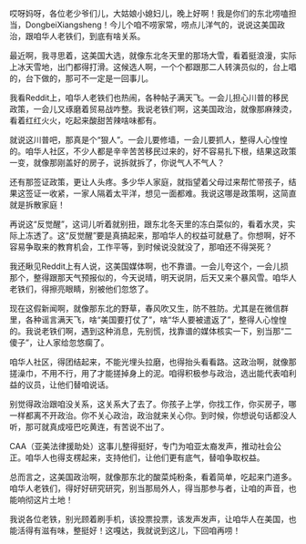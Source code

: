 哎呀妈呀，各位老少爷们儿，大姑娘小媳妇儿，晚上好啊！我是你们的东北唠嗑担当，DongbeiXiangsheng！今儿个咱不唠家常，唠点儿洋气的，说说这美国政治，跟咱华人老铁们，到底有啥关系。

最近啊，我寻思着，这美国大选，就像东北冬天里的那场大雪，看着挺浪漫，实际上冰天雪地，出门都得打滑。这候选人啊，一个个都跟那二人转演员似的，台上唱的，台下做的，那可不一定是一回事儿。

我看Reddit上，咱华人老铁们也热闹，各种帖子满天飞。一会儿担心川普的移民政策，一会儿又琢磨着贸易战咋整。我说老铁们啊，这美国政治，就像那麻辣烫，看着红红火火，吃起来酸甜苦辣啥味都有。

就说这川普吧，那真是个“狠人”。一会儿要修墙，一会儿要抓人，整得人心惶惶的。咱华人社区，不少人都是辛辛苦苦移民过来的，好不容易扎下根，结果这政策一变，就像那刚盖好的房子，说拆就拆了，你说气人不气人？

还有那签证政策，更让人头疼。多少华人家庭，就指望着父母过来帮忙带孩子，结果这签证一收紧，一家人隔着太平洋，想见一面都难。我说这哪是政策啊，这简直就是拆散家庭！

再说这“反觉醒”，这词儿听着就别扭，跟东北冬天里的冻白菜似的，看着水灵，实际上冻透了。这“反觉醒”要是真搞起来，那咱华人的权益可就悬了。你想啊，好不容易争取来的教育机会，工作平等，到时候说没就没了，那咱还不得哭死？

我还瞅见Reddit上有人说，这美国媒体啊，也不靠谱。一会儿夸这个，一会儿损那个，整得跟那天气预报似的，今天说晴，明天说阴，后天又来个暴风雪。咱华人老铁们，得擦亮眼睛，别被他们忽悠了。

现在这假新闻啊，就像那东北的野草，春风吹又生，防不胜防。尤其是在微信群里，各种谣言满天飞，啥“美国要打仗了”，啥“华人要被遣返了”，整得人心惶惶的。我说老铁们啊，遇到这种消息，先别慌，找靠谱的媒体核实一下，别当那“二傻子”，让人家给忽悠瘸了。

咱华人社区，得团结起来，不能光埋头拉磨，也得抬头看看路。这政治啊，就像那搓澡巾，不用不行，用了才能搓掉身上的泥。咱得积极参与政治，选出能代表咱利益的议员，让他们替咱说话。

别觉得政治跟咱没关系，这关系大了去了。你孩子上学，你找工作，你买房子，哪一样都离不开政治。你不关心政治，政治就来关心你。到时候，你想说句话都没人听，那可就真成哑巴吃黄连，有苦说不出了。

CAA（亚美法律援助处）这事儿整得挺好，专门为咱亚太裔发声，推动社会公正。咱华人也得支楞起来，支持他们，让他们更有底气，替咱争取权益。

总而言之，这美国政治啊，就像那东北的酸菜炖粉条，看着简单，吃起来门道多。咱华人老铁们，得好好研究研究，别当那局外人，得当那参与者，让咱的声音，也能响彻这片土地！

我说各位老铁，别光顾着刷手机，该投票投票，该发声发声，让咱华人在美国，也能活得有滋有味，整挺好！这嘎达，我就说到这儿，下回咱再唠！